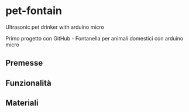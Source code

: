 # pet-fontain

Ultrasonic pet drinker with arduino micro

Primo progetto con GitHub - Fontanella per animali domestici con arduino micro

## Premesse

## Funzionalità

## Materiali
